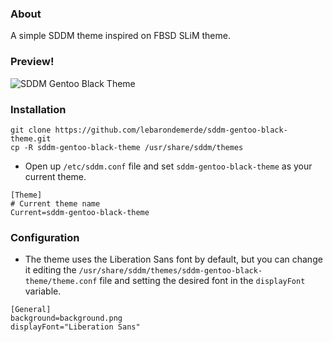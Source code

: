 ### About

A simple SDDM theme inspired on FBSD SLiM theme.

### Preview!
![SDDM Gentoo Black Theme](https://github.com/lebarondemerde/sddm-gentoo-black-theme/blob/master/screenshot.png)

### Installation
```shell
git clone https://github.com/lebarondemerde/sddm-gentoo-black-theme.git
cp -R sddm-gentoo-black-theme /usr/share/sddm/themes
```

- Open up `/etc/sddm.conf` file and set `sddm-gentoo-black-theme` as your current theme.
```shell
[Theme]
# Current theme name
Current=sddm-gentoo-black-theme
```

### Configuration
- The theme uses the Liberation Sans font by default, but you can change it editing the `/usr/share/sddm/themes/sddm-gentoo-black-theme/theme.conf` file and setting the desired font in the `displayFont` variable.

```shell
[General]
background=background.png
displayFont="Liberation Sans"
```
